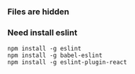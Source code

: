 ### Files are hidden

### Need install eslint

```
npm install -g eslint
npm install -g babel-eslint
npm install -g eslint-plugin-react
```
